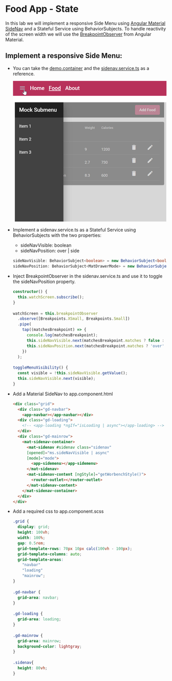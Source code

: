 # Food App - State

In this lab we will implement a responsive Side Menu using [Angular Material SideNav](https://material.angular.io/components/sidenav/overview) and a Stateful Service using BehaviorSubjects. To handle reactivity of the screen width we will use the [BreakpointObserver](https://material.angular.io/cdk/layout/overview) from Angular Material.

## Implement a responsive Side Menu:

- You can take the [demo.container](../../demos/03-state-ngrx/ngrx-state/src/app/demos/demo-container/demo-container.component.ts) and the [sidenav.service.ts](../../demos/03-state-ngrx/ngrx-state/src/app/shared/sidenav/sidenav.service.ts) as a reference.

  ![menu](_images/menu.jpg)

- Implement a sidenav.service.ts as a Stateful Service using BehaviorSubjects with the two properties:

    - sideNavVisible: boolean
    - sideNavPosition: over | side

    ```typescript
    sideNavVisible: BehaviorSubject<boolean> = new BehaviorSubject<boolean>(true);
    sideNavPosition: BehaviorSubject<MatDrawerMode> = new BehaviorSubject<MatDrawerMode>('side');
    ```
- Inject BreakpointObserver in the sidenav.service.ts and use it to toggle the sideNavPosition property.

  ```typescript
  constructor() {
    this.watchScreen.subscribe();
  }

  watchScreen = this.breakpointObserver
    .observe([Breakpoints.XSmall, Breakpoints.Small])
    .pipe(
      tap((matchesBreakpoint) => {
        console.log(matchesBreakpoint);
        this.sideNavVisible.next(matchesBreakpoint.matches ? false : true);
        this.sideNavPosition.next(matchesBreakpoint.matches ? 'over' : 'side');
      })
    );

  toggleMenuVisibility() {
    const visible = !this.sideNavVisible.getValue();
    this.sideNavVisible.next(visible);
  }
  ```
- Add a Material SideNav to app.component.html    

  ```html
  <div class="grid">
    <div class="gd-navbar">
      <app-navbar></app-navbar></div>
    <div class="gd-loading">
      <!-- <app-loading *ngIf="isLoading | async"></app-loading> -->
    </div>
    <div class="gd-mainrow">
      <mat-sidenav-container>
        <mat-sidenav #sidenav class="sidenav"
        [opened]="ms.sideNavVisible | async"
        [mode]="mode">
          <app-sidemenu></app-sidemenu>
        </mat-sidenav>
        <mat-sidenav-content [ngStyle]="getWorbenchStyle()">
          <router-outlet></router-outlet>
        </mat-sidenav-content>
      </mat-sidenav-container>
    </div>
  </div>
  ``` 
- Add a required css to app.component.scss

  ```css
  .grid {
    display: grid;
    height: 100vh;
    width: 100%;
    gap: 0.5rem;
    grid-template-rows: 70px 10px calc(100vh - 100px);
    grid-template-columns: auto;
    grid-template-areas:
      "navbar"
      "loading"
      "mainrow";
  }

  .gd-navbar {
    grid-area: navbar;
  }

  .gd-loading {
    grid-area: loading;
  }

  .gd-mainrow {
    grid-area: mainrow;
    background-color: lightgray;
  }

  .sidenav{
    height: 80vh;
  }
  ```